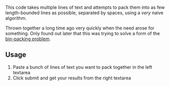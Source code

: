 This code takes multiple lines of text and attempts to pack them into as few length-bounded lines as possible, separated by spaces, using a _very_ naive algorithm.

Thrown together a long time ago very quickly when the need arose for something. Only found out later that this was trying to solve a form of the [bin-packing problem](https://en.wikipedia.org/wiki/Bin_packing_problem).

## Usage
1. Paste a bunch of lines of text you want to pack together in the left textarea
2. Click submit and get your results from the right textarea
